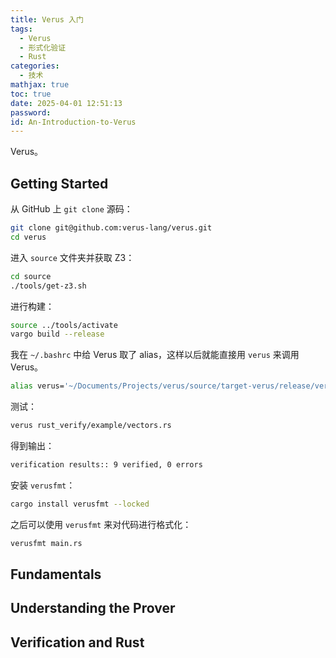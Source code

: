 ```yaml
---
title: Verus 入门
tags:
  - Verus
  - 形式化验证
  - Rust
categories:
  - 技术
mathjax: true
toc: true
date: 2025-04-01 12:51:13
password:
id: An-Introduction-to-Verus
---
```


Verus。

<!--more-->

## Getting Started

从 GitHub 上 `git clone` 源码：

```bash
git clone git@github.com:verus-lang/verus.git
cd verus
```

进入 `source` 文件夹并获取 Z3：

```bash
cd source
./tools/get-z3.sh
```

进行构建：

```bash
source ../tools/activate
vargo build --release
```

我在 `~/.bashrc` 中给 Verus 取了 alias，这样以后就能直接用 `verus` 来调用 Verus。

```bash
alias verus='~/Documents/Projects/verus/source/target-verus/release/verus'
```

测试：

```bash
verus rust_verify/example/vectors.rs 
```

得到输出：

```bash
verification results:: 9 verified, 0 errors
```

安装 `verusfmt`：

```bash
cargo install verusfmt --locked
```

之后可以使用 `verusfmt` 来对代码进行格式化：

```bash
verusfmt main.rs
```

## Fundamentals



## Understanding the Prover

## Verification and Rust